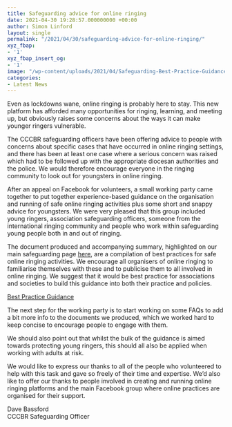 ```yaml
---
title: Safeguarding advice for online ringing
date: 2021-04-30 19:28:57.000000000 +00:00
author: Simon Linford
layout: single
permalink: "/2021/04/30/safeguarding-advice-for-online-ringing/"
xyz_fbap:
- '1'
xyz_fbap_insert_og:
- '1'
image: "/wp-content/uploads/2021/04/Safeguarding-Best-Practice-Guidance.jpg"
categories:
- Latest News
---
```

Even as lockdowns wane, online ringing is probably here to stay. This new platform has afforded many opportunities for ringing, learning, and meeting up, but obviously raises some concerns about the ways it can make younger ringers vulnerable.

The CCCBR safeguarding officers have been offering advice to people with concerns about specific cases that have occurred in online ringing settings, and there has been at least one case where a serious concern was raised which had to be followed up with the appropriate diocesan authorities and the police. We would therefore encourage everyone in the ringing community to look out for youngsters in online ringing.

After an appeal on Facebook for volunteers, a small working party came together to put together experience-based guidance on the organisation and running of safe online ringing activities plus some short and snappy advice for youngsters. We were very pleased that this group included young ringers, association safeguarding officers, someone from the international ringing community and people who work within safeguarding young people both in and out of ringing.

The document produced and accompanying summary, highlighted on our main safeguarding page <a href="/safeguarding/" target="_blank" rel="noopener">here</a>, are a compilation of best practices for safe online ringing activities. We encourage all organisers of online ringing to familiarise themselves with these and to publicise them to all involved in online ringing. We suggest that it would be best practice for associations and societies to build this guidance into both their practice and policies.

<a href="https://cccbr.org.uk/wp-content/uploads/2021/04/Safeguarding-Best-Practice-Guidance-1.pdf" target="_blank" rel="noopener">Best Practice Guidance</a>

The next step for the working party is to start working on some FAQs to add a bit more info to the documents we produced, which we worked hard to keep concise to encourage people to engage with them.

We should also point out that whilst the bulk of the guidance is aimed towards protecting young ringers, this should all also be applied when working with adults at risk.

We would like to express our thanks to all of the people who volunteered to help with this task and gave so freely of their time and expertise. We’d also like to offer our thanks to people involved in creating and running online ringing platforms and the main Facebook group where online practices are organised for their support.

Dave Bassford  
CCCBR Safeguarding Officer
